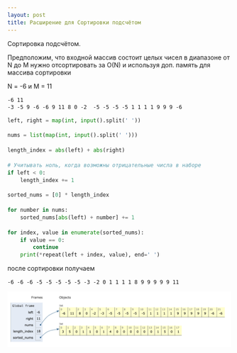 ```yaml
---
layout: post
title: Расширение для Сортировки подсчётом
---
```


Сортировка подсчётом.

Предположим, что входной массив состоит целых чисел в диапазоне от N до M
нужно отсортировать за O(N) и используя доп. память для массива сортировки

N = -6 и M = 11


```text
-6 11
-3 -5 9 -6 -6 9 11 8 0 -2  -5 -5 -5 -5 1 1 1 1 9 9 9 -6
```



```python
left, right = map(int, input().split(' '))

nums = list(map(int, input().split(' ')))

length_index = abs(left) + abs(right)

# Учитывать ноль, когда возможны отрицательные числа в наборе
if left < 0:
    length_index += 1

sorted_nums = [0] * length_index

for number in nums:
    sorted_nums[abs(left) + number] += 1

for index, value in enumerate(sorted_nums):
    if value == 0:
        continue
    print(*repeat(left + index, value), end=' ')
```


после сортировки получаем


```text
-6 -6 -6 -5 -5 -5 -5 -5 -3 -2 0 1 1 1 1 8 9 9 9 9 9 11
```


![Состояние объектов](/images/nums.png)
